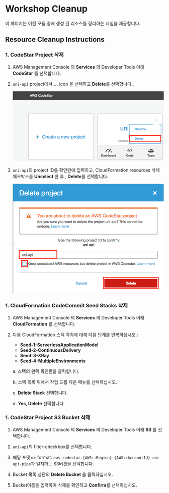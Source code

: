 # Workshop Cleanup

이 페이지는 이전 모듈 중에 생성 된 리소스를 정리하는 지침을 제공합니다.

## Resource Cleanup Instructions

### 1. CodeStar Project 삭제

1. AWS Management Console 의 **Services** 의 Developer Tools 아래 **CodeStar** 를 선택합니다.

1.  `uni-api` project에서  **...** icon 을 선택하고 **Delete**를 선택합니다..

    ![CodeStar Project List](images/codestar-1.png)

1.  `uni-api`의 project ID를 확인란에 입력하고, CloudFormation resources 삭제 체크박스를 **Unselect** 한 후 , **Delete**를 선택합니다..

    ![Delete CodeStar Project](images/codestar-2.png)

### 1. CloudFormation CodeCommit Seed Stacks 삭제

1. AWS Management Console 의 **Services** 의 Developer Tools 아래 **CloudFormation** 를 선택합니다.

1. 다음 CloudFormation 스택 각각에 대해 다음 단계를 반복하십시오.:

    * **Seed-1-ServerlessApplicationModel**
    * **Seed-2-ContinuousDelivery**
    * **Seed-3-XRay**
    *  **Seed-4-MultipleEnvironments**

    a. 스택의 왼쪽 확인란을 클릭합니다.
    
    b. 스택 목록 위에서 작업 드롭 다운 메뉴를 선택하십시오.
    
    c. **Delete Stack** 선택합니다.
    
    d. **Yes, Delete** 선택합니다.

### 1. CodeStar Project S3 Bucket 삭제

1. AWS Management Console 의 **Services** 의 Developer Tools 아래 **S3** 를 선택합니다.

1.  `uni-api`의 filter-checkbox를 선택합니다.

1. 해당 포맷=> format: `aws-codestar-{AWS::Region}-{AWS::AccountId}-uni-api-pipe`과 일치하는 S3버켓을 선택합니다.

1. Bucket 목록 상단의 **Delete Bucket** 을 클릭하십시오.

1. Bucket이름을 입력하여 삭제를 확인하고 **Confirm**를 선택하십시오.
